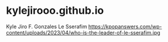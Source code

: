 # kylejirooo.github.io
Kyle Jiro F. Gonzales
Le Sserafim
https://kpopanswers.com/wp-content/uploads/2023/04/who-is-the-leader-of-le-sserafim.jpg
